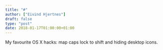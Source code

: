 ```yaml
---
title: "#"
author: ["Eivind Hjertnes"]
draft: false
type: "post"
date: 2018-01-17T01:00:00+01:00
---
```


My favourite OS X hacks: map caps lock to shift and hiding desktop
icons.
